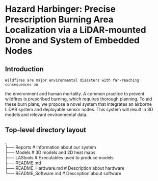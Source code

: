# Hazard Harbinger: Precise Prescription Burning Area Localization via a LiDAR-mounted Drone and System of Embedded Nodes

## Introduction  
	Wildfires are major environmental disasters with far-reaching consequences on 
the environment and human mortality. A common practice to prevent wildfires is 
prescribed burning, which requires thorough planning. To aid these burn plans, we 
propose a novel system that integrates an airborne LiDAR system and deployable sensor 
nodes. This system will result in 3D models and relevant environmental data.

## Top-level directory layout
.  
├── Reports	# Information about our system  
├── Models	# 3D models and 2D heat maps  
├── LAStools	# Executables used to produce models  
├── README.md  
├── README_Hardware.md # Description about hardware  
└── README_Software.md # Description about software  
